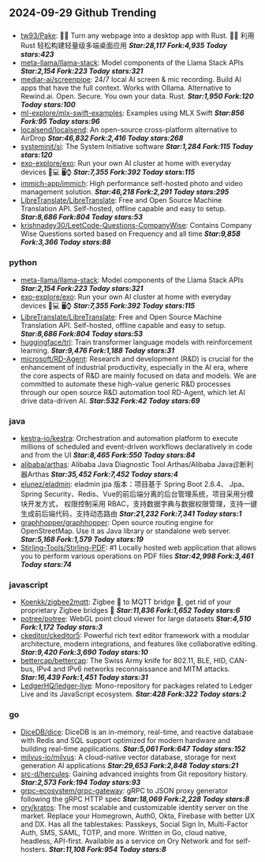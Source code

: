 ## 2024-09-29 Github Trending

### 
* [tw93/Pake](https://github.com/tw93/Pake): 🤱🏻 Turn any webpage into a desktop app with Rust. 🤱🏻 利用 Rust 轻松构建轻量级多端桌面应用 ***Star:28,117 Fork:4,935 Today stars:423***
* [meta-llama/llama-stack](https://github.com/meta-llama/llama-stack): Model components of the Llama Stack APIs ***Star:2,154 Fork:223 Today stars:321***
* [mediar-ai/screenpipe](https://github.com/mediar-ai/screenpipe): 24/7 local AI screen & mic recording. Build AI apps that have the full context. Works with Ollama. Alternative to Rewind.ai. Open. Secure. You own your data. Rust. ***Star:1,950 Fork:120 Today stars:100***
* [ml-explore/mlx-swift-examples](https://github.com/ml-explore/mlx-swift-examples): Examples using MLX Swift ***Star:856 Fork:95 Today stars:96***
* [localsend/localsend](https://github.com/localsend/localsend): An open-source cross-platform alternative to AirDrop ***Star:46,832 Fork:2,416 Today stars:268***
* [systeminit/si](https://github.com/systeminit/si): The System Initiative software ***Star:1,284 Fork:115 Today stars:120***
* [exo-explore/exo](https://github.com/exo-explore/exo): Run your own AI cluster at home with everyday devices 📱💻 🖥️⌚ ***Star:7,355 Fork:392 Today stars:115***
* [immich-app/immich](https://github.com/immich-app/immich): High performance self-hosted photo and video management solution. ***Star:46,218 Fork:2,291 Today stars:295***
* [LibreTranslate/LibreTranslate](https://github.com/LibreTranslate/LibreTranslate): Free and Open Source Machine Translation API. Self-hosted, offline capable and easy to setup. ***Star:8,686 Fork:804 Today stars:53***
* [krishnadey30/LeetCode-Questions-CompanyWise](https://github.com/krishnadey30/LeetCode-Questions-CompanyWise): Contains Company Wise Questions sorted based on Frequency and all time ***Star:9,858 Fork:3,366 Today stars:88***

### python
* [meta-llama/llama-stack](https://github.com/meta-llama/llama-stack): Model components of the Llama Stack APIs ***Star:2,154 Fork:223 Today stars:321***
* [exo-explore/exo](https://github.com/exo-explore/exo): Run your own AI cluster at home with everyday devices 📱💻 🖥️⌚ ***Star:7,355 Fork:392 Today stars:115***
* [LibreTranslate/LibreTranslate](https://github.com/LibreTranslate/LibreTranslate): Free and Open Source Machine Translation API. Self-hosted, offline capable and easy to setup. ***Star:8,686 Fork:804 Today stars:53***
* [huggingface/trl](https://github.com/huggingface/trl): Train transformer language models with reinforcement learning. ***Star:9,476 Fork:1,188 Today stars:31***
* [microsoft/RD-Agent](https://github.com/microsoft/RD-Agent): Research and development (R&D) is crucial for the enhancement of industrial productivity, especially in the AI era, where the core aspects of R&D are mainly focused on data and models. We are committed to automate these high-value generic R&D processes through our open source R&D automation tool RD-Agent, which let AI drive data-driven AI. ***Star:532 Fork:42 Today stars:69***

### java
* [kestra-io/kestra](https://github.com/kestra-io/kestra): Orchestration and automation platform to execute millions of scheduled and event-driven workflows declaratively in code and from the UI ***Star:8,465 Fork:550 Today stars:84***
* [alibaba/arthas](https://github.com/alibaba/arthas): Alibaba Java Diagnostic Tool Arthas/Alibaba Java诊断利器Arthas ***Star:35,452 Fork:7,452 Today stars:4***
* [elunez/eladmin](https://github.com/elunez/eladmin): eladmin jpa 版本：项目基于 Spring Boot 2.6.4、 Jpa、 Spring Security、Redis、Vue的前后端分离的后台管理系统，项目采用分模块开发方式， 权限控制采用 RBAC，支持数据字典与数据权限管理，支持一键生成前后端代码，支持动态路由 ***Star:21,232 Fork:7,341 Today stars:1***
* [graphhopper/graphhopper](https://github.com/graphhopper/graphhopper): Open source routing engine for OpenStreetMap. Use it as Java library or standalone web server. ***Star:5,168 Fork:1,579 Today stars:19***
* [Stirling-Tools/Stirling-PDF](https://github.com/Stirling-Tools/Stirling-PDF): #1 Locally hosted web application that allows you to perform various operations on PDF files ***Star:42,998 Fork:3,461 Today stars:74***

### javascript
* [Koenkk/zigbee2mqtt](https://github.com/Koenkk/zigbee2mqtt): Zigbee 🐝 to MQTT bridge 🌉, get rid of your proprietary Zigbee bridges 🔨 ***Star:11,836 Fork:1,652 Today stars:6***
* [potree/potree](https://github.com/potree/potree): WebGL point cloud viewer for large datasets ***Star:4,510 Fork:1,172 Today stars:3***
* [ckeditor/ckeditor5](https://github.com/ckeditor/ckeditor5): Powerful rich text editor framework with a modular architecture, modern integrations, and features like collaborative editing. ***Star:9,420 Fork:3,690 Today stars:10***
* [bettercap/bettercap](https://github.com/bettercap/bettercap): The Swiss Army knife for 802.11, BLE, HID, CAN-bus, IPv4 and IPv6 networks reconnaissance and MITM attacks. ***Star:16,439 Fork:1,451 Today stars:31***
* [LedgerHQ/ledger-live](https://github.com/LedgerHQ/ledger-live): Mono-repository for packages related to Ledger Live and its JavaScript ecosystem. ***Star:428 Fork:322 Today stars:2***

### go
* [DiceDB/dice](https://github.com/DiceDB/dice): DiceDB is an in-memory, real-time, and reactive database with Redis and SQL support optimized for modern hardware and building real-time applications. ***Star:5,061 Fork:647 Today stars:152***
* [milvus-io/milvus](https://github.com/milvus-io/milvus): A cloud-native vector database, storage for next generation AI applications ***Star:29,653 Fork:2,848 Today stars:21***
* [src-d/hercules](https://github.com/src-d/hercules): Gaining advanced insights from Git repository history. ***Star:2,573 Fork:194 Today stars:93***
* [grpc-ecosystem/grpc-gateway](https://github.com/grpc-ecosystem/grpc-gateway): gRPC to JSON proxy generator following the gRPC HTTP spec ***Star:18,069 Fork:2,228 Today stars:8***
* [ory/kratos](https://github.com/ory/kratos): The most scalable and customizable identity server on the market. Replace your Homegrown, Auth0, Okta, Firebase with better UX and DX. Has all the tablestakes: Passkeys, Social Sign In, Multi-Factor Auth, SMS, SAML, TOTP, and more. Written in Go, cloud native, headless, API-first. Available as a service on Ory Network and for self-hosters. ***Star:11,108 Fork:954 Today stars:8***
